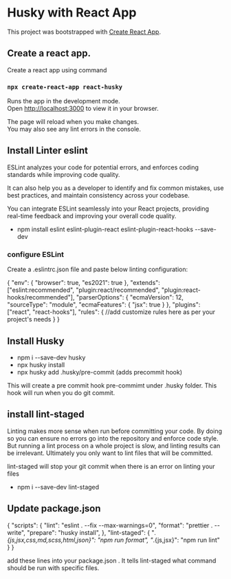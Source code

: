 # Husky with React App

This project was bootstrapped with [Create React App](https://github.com/facebook/create-react-app).

## Create a react app.

Create a react app using command 
### `npx create-react-app react-husky`

Runs the app in the development mode.\
Open [http://localhost:3000](http://localhost:3000) to view it in your browser.

The page will reload when you make changes.\
You may also see any lint errors in the console.

## Install Linter eslint

ESLint analyzes your code for potential errors, and enforces coding standards while improving code quality.

It can also help you as a developer to identify and fix common mistakes, use best practices, and maintain consistency across your codebase.

You can integrate ESLint seamlessly into your React projects, providing real-time feedback and improving your overall code quality.

* npm install eslint eslint-plugin-react eslint-plugin-react-hooks --save-dev


### configure ESLint 
Create a .eslintrc.json file and paste below linting configuration:

{
    "env": {
      "browser": true,
      "es2021": true
    },
    "extends": ["eslint:recommended", "plugin:react/recommended", "plugin:react-hooks/recommended"],
    "parserOptions": {
      "ecmaVersion": 12,
      "sourceType": "module",
      "ecmaFeatures": {
        "jsx": true
      }
    },
    "plugins": ["react", "react-hooks"],
    "rules": {
      //add customize rules here as per your project's needs
    }
}  


## Install Husky

* npm i --save-dev husky
* npx husky install
* npx husky add .husky/pre-commit (adds precommit hook)

This will create a pre commit hook pre-commimt under .husky folder.
This hook will run when you do git commit.

## install lint-staged

Linting makes more sense when run before committing your code. By doing so you can ensure no errors go into the repository and enforce code style. But running a lint process on a whole project is slow, and linting results can be irrelevant. Ultimately you only want to lint files that will be committed.

lint-staged will stop your git commit when there is an error on linting your files

* npm i --save-dev lint-staged

## Update package.json

{
  "scripts": {
    "lint": "eslint . --fix --max-warnings=0",
    "format": "prettier . --write",
    "prepare": "husky install",
  },
   "lint-staged": {
    "*.{js,jsx,css,md,scss,html,json}": "npm run format",
    "*.{js,jsx}": "npm run lint"
  }
}

add these lines into your package.json . It tells lint-staged what command should be run with specific files.

